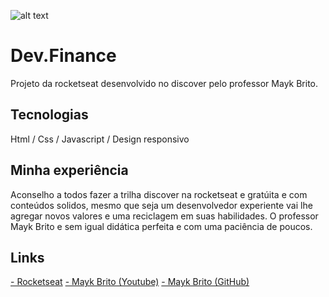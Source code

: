 ![alt text](https://www.casadossites.com.br/imagens_markedown/dev.finacemockup.png "Dev.finace")

# Dev.Finance

Projeto da rocketseat desenvolvido no discover pelo professor Mayk Brito.
<br>
## Tecnologias
Html / Css / Javascript / Design responsivo

## Minha experiência
Aconselho a todos fazer a trilha discover na rocketseat e gratúita e com conteúdos solidos, mesmo que seja um desenvolvedor experiente vai lhe agregar novos valores e uma reciclagem em suas habilidades.
O professor Mayk Brito e sem igual didática perfeita e com uma paciência de poucos.

## Links
[- Rocketseat](https://rocketseat.com.br/)
[- Mayk Brito (Youtube)](https://www.youtube.com/user/maykbrito)
[- Mayk Brito (GitHub)](https://github.com/maykbrito)
